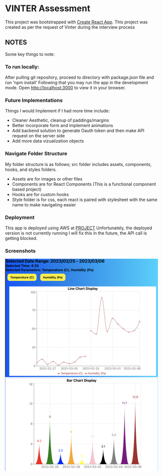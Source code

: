 # VINTER Assessment

This project was bootstrapped with [Create React App](https://github.com/facebook/create-react-app).
This project was created as per the request of Vinter during the interview process

## NOTES

Some key things to note:

### To run locally:

After pulling git repository, proceed to directory with package.json file and run 'npm install'
Following that you may run the app in the development mode.
Open [http://localhost:3000](http://localhost:3000) to view it in your browser.

### Future Implementations

Things I would Implement if I had more time include:

- Cleaner Aesthetic, cleanup of paddings/margins
- Better incorporate form and implement animations
- Add backend solution to generate Oauth token and then make API request on the server side
- Add more data vizualization objects

### Navigate Folder Structure

My folder structure is as follows; src folder includes assets, components, hooks, and styles folders.

- Assets are for images or other files
- Components are for React Components (This is a functional component based project)
- Hooks are for custom hooks
- Style folder is for css, each react is paired with stylesheet with the same name to make navigating easier

### Deployment

This app is deployed using AWS at [PROJECT](https://master.d22rr826ehtia1.amplifyapp.com/ "PROJECT")
Unfortunately, the deployed version is not currently running
I will fix this in the future, the API call is getting blocked.

### Screenshots

![Screengrab of Project Working on local server (Line Graph)](/src/assets/screenshots/linegraph.png)
![Screengrab of Project Working on local server (Bar Graph)](/src/assets/screenshots/bargraph.png)
